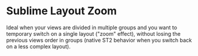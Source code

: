Sublime Layout Zoom
===================

Ideal when your views are divided in multiple groups and you want to temporary switch on a single layout ("zoom" effect), without losing the previous views order in groups (native ST2 behavior when you switch back on a less complex layout).